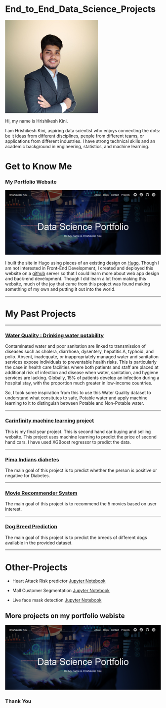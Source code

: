 # End_to_End_Data_Science_Projects

<p align="center">
  
<img src="images/profile.jpg" height=300></p>
  
Hi, my name is Hrishikesh Kini.



<p>I am Hrishikesh Kini, aspiring data scientist who enjoys connecting the dots: be it ideas from different disciplines, people from different teams, or applications from different industries. I have strong technical skills and an academic background in engineering, statistics, and machine learning.</p>


# Get to Know Me 

### My Portfolio Website

<p align="center">
<a href="https://hrishikeshkini.github.io/portfolio/"><img src="images/Capture.PNG"></a></p>
  
  <p> I built the site in Hugo using pieces of an existing design on <a href="https://gohugo.io/">Hugo</a>. Though I am not interested in Front-End Development, I created and deployed this website on a <a href="https://github.com/">github</a> server so that I could learn more about web app design and back-end development. Though I did learn a lot from making this website, much of the joy that came from this project was found making something of my own and putting it out into the world.</p>
  
  
<hr>

# My Past Projects

<hr>

### [Water Quality : Drinking water potability](https://github.com/hrishikeshkini/Water-Quality-Drinking-water-potability)


<p>
 Contaminated water and poor sanitation are linked to transmission of diseases such as cholera, diarrhoea, dysentery, hepatitis A, typhoid, and polio. Absent, inadequate, or inappropriately managed water and sanitation services expose individuals to preventable health risks. This is particularly the case in health care facilities where both patients and staff are placed at additional risk of infection and disease when water, sanitation, and hygiene services are lacking. Globally, 15% of patients develop an infection during a hospital stay, with the proportion much greater in low-income countries.

So, I took some inspiration from this to use this Water Quality dataset to understand what consitutes to safe, Potable water and apply machine learning to it to distinguish between Potable and Non-Potable water.
 </p>


<hr>

### [Carinfinity machine learning project](https://github.com/hrishikeshkini/Carinfinity_machine_learning_project)

<p>
 This is my final year project. This is second hand car buying and selling website. This project uses machine learning to predict the price of second hand cars. I have used XGBoost regressor to predict the data.
 </p>

<hr>

### [Pima Indians diabetes](https://github.com/hrishikeshkini/pima-indians-diabetes)


<p>
The main goal of this project is to predict whether the person is positive or negative for Diabetes.
 </p>


<hr>

### [Movie Recommender System](https://github.com/hrishikeshkini/movie-recommender-system)


<p>
The main goal of this project is to recommend the 5 movies based on user interest.


<hr>

### [Dog Breed Prediction](https://github.com/hrishikeshkini/Dog-Breed-Prediction)

<p>
The main goal of this project is to predict the breeds of different dogs available in the provided dataset.
 </p>

<hr>

# Other-Projects

- Heart Attack Risk predictor <a href="https://github.com/hrishikeshkini/Heart-Attack-Risk-Predictor-with-AutoML">Jupyter Notebook</a>

- Mall Customer Segmentation <a href="https://github.com/hrishikeshkini/Mall-Customer-Segmentation">Jupyter Notebook</a>

- Live face mask detection <a href="https://github.com/hrishikeshkini/live-face-mask-detection">Jupyter Notebook</a>

## More projects on my portfolio webiste
<a href="https://hrishikeshkini.github.io/portfolio/"><img src="images/Capture.PNG"></a></p>


### Thank You


